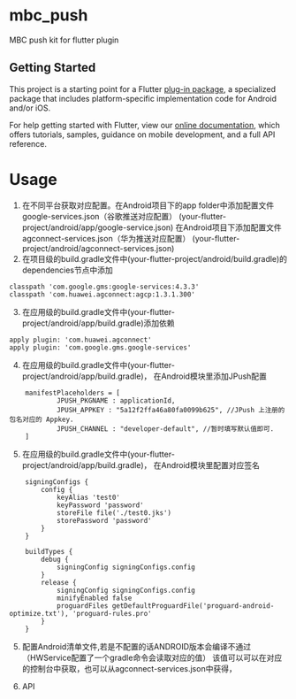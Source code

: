 # mbc_push

MBC push kit for flutter plugin

## Getting Started

This project is a starting point for a Flutter
[plug-in package](https://flutter.dev/developing-packages/),
a specialized package that includes platform-specific implementation code for
Android and/or iOS.

For help getting started with Flutter, view our
[online documentation](https://flutter.dev/docs), which offers tutorials,
samples, guidance on mobile development, and a full API reference.

# Usage

1. 在不同平台获取对应配置。在Android项目下的app folder中添加配置文件 google-services.json（谷歌推送对应配置）  (your-flutter-project/android/app/google-service.json)
在Android项目下添加配置文件 agconnect-services.json（华为推送对应配置）  (your-flutter-project/android/agconnect-services.json)
2. 在项目级的build.gradle文件中(your-flutter-project/android/build.gradle)的dependencies节点中添加
```
classpath 'com.google.gms:google-services:4.3.3'
classpath 'com.huawei.agconnect:agcp:1.3.1.300'
```
3. 在应用级的build.gradle文件中(your-flutter-project/android/app/build.gradle)添加依赖
```
apply plugin: 'com.huawei.agconnect'
apply plugin: 'com.google.gms.google-services'
```
4. 在应用级的build.gradle文件中(your-flutter-project/android/app/build.gradle)， 在Android模块里添加JPush配置
```
    manifestPlaceholders = [
            JPUSH_PKGNAME : applicationId,
            JPUSH_APPKEY : "5a12f2ffa46a80fa0099b625", //JPush 上注册的包名对应的 Appkey.
            JPUSH_CHANNEL : "developer-default", //暂时填写默认值即可.
    ]
```
5. 在应用级的build.gradle文件中(your-flutter-project/android/app/build.gradle)， 在Android模块里配置对应签名
```
    signingConfigs {
        config {
            keyAlias 'test0'
            keyPassword 'password'
            storeFile file('./test0.jks')
            storePassword 'password'
        }
    }

    buildTypes {
        debug {
            signingConfig signingConfigs.config
        }
        release {
            signingConfig signingConfigs.config
            minifyEnabled false
            proguardFiles getDefaultProguardFile('proguard-android-optimize.txt'), 'proguard-rules.pro'
        }
    }
```

5. 配置Android清单文件,若是不配置的话ANDROID版本会编译不通过（HWService配置了一个gradle命令会读取对应的值）
该值可以可以在对应的控制台中获取，也可以从agconnect-services.json中获得，
<!-- HUAWEI APP ID -->
<meta-data
    android:name="com.huawei.hms.client.appid"
    android:value="[对应的华为AppId]" >
</meta-data>

6. API
